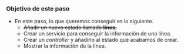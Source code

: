 ### Objetivo de este paso

- En este paso, lo que queremos conseguir es lo siguiente.
    - ~~Añadir un nuevo estado llamado **lines**.~~
    - Crear un servicio para conseguir la información de una línea.
    - Crear un *controller* y añadirlo al estado que acabamos de crear.
    - Mostrar la información de la línea.
